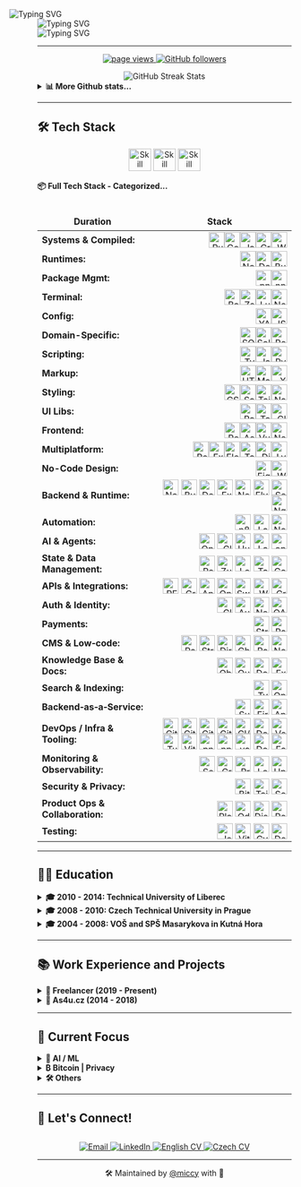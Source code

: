 <div align="left">
  <img src="https://readme-typing-svg.herokuapp.com?font=JetBrains+Mono&weight=800&size=28&duration=1000&repeat=false&color=1d68dc&vCenter=true&width=600&height=28&lines=%3Cmiccy.dev%3E" alt="Typing SVG" />
  <div style="margin-left: 50px;">
    <img src="https://readme-typing-svg.herokuapp.com?font=Fira+Code&weight=200&duration=1500&pause=1000&color=FFB11B&vCenter=true&multiline=true&width=600&height=150&lines=%F0%9F%9A%80+Full+Stack+Developer+%7C+15%2B+years+of+experience;%F0%9F%93%B1+React+Native+%7C+Expo+%7C+30%2B+apps+built;%F0%9F%9B%A1%EF%B8%8F+Local-First+%7C+Self-Hosting+%7C+Privacy;%F0%9F%A7%A0+AI%2FML+%7C+LLMs+%7C+MCP+%7C+RAG;%F0%9F%9F%A0+Bitcoin+Maxi+%7C+Orange+Pilled+%7C+SAT+Stacker" alt="Typing SVG" />
<div>
  <img src="https://readme-typing-svg.herokuapp.com?font=JetBrains+Mono&weight=800&size=28&duration=100&repeat=false&color=1d68dc&vCenter=true&width=600&height=28&lines=%3C%2Fmiccy.dev%3E" alt="Typing SVG" />
</div>

---

<p align="center">
  <a href="https://github.com/miccy">
    <img src="https://komarev.com/ghpvc/?username=miccy" alt="page views">
  </a>
  <a href="https://github.com/miccy?tab=followers">
    <img alt="GitHub followers" src="https://img.shields.io/github/followers/miccy?color=green&logo=github">
  </a>
</p>
<div width="100%" valign="center" halign="center" align="center">
  <img src="https://github-readme-streak-stats.herokuapp.com/?user=miccy&hide_border=true&theme=github-dark-blue" alt="GitHub Streak Stats" />
</div>
<details>
  <summary><b>📊 More Github stats...</b></summary>
  <div width="100%" valign="top" halign="center" align="center">
     <a href="https://github-readme-stats.vercel.app/api?username=miccy&show_icons=true&hide_border=true&theme=github_dark&hide_rank=true"><img alt="Miccy's Github Stats" src="https://github-readme-stats.vercel.app/api?username=miccy&show_icons=true&hide_border=true&theme=github_dark&hide_rank=true" height="200px"/></a>
  <a href="https://github-readme-stats.vercel.app/api/top-langs/?username=miccy&theme=github_dark&hide_border=true&langs_count=3"><img alt="Miccy's Top Languages" src="https://github-readme-stats.vercel.app/api/top-langs/?username=miccy&theme=github_dark&hide_border=true&langs_count=3" height="200px"/></a>
  </div>
  <div width="100%" valign="center" halign="center" align="center">
    <img src="https://github-readme-activity-graph.vercel.app/graph?username=miccy&theme=github-dark&hide_border=true&area=true" alt="Activity Graph" />
  </div>
</details>

---

## 🛠️ Tech Stack

<p align="center">
  <img src="https://skillicons.dev/icons?i=appwrite,astro,bash,bun,crystal,cypress,css,deno,electron,elysia,figma,firebase,git,github,go" height="40" alt="Skill icon" />
  <img src="https://skillicons.dev/icons?i=grafana,graphql,java,js,lua,md,nginx,nodejs,npm,pnpm,react,redux,regex,rust,sass" height="40" alt="Skill icon" />
  <img src="https://skillicons.dev/icons?i=sqlite,solidity,tailwind,tauri,ts,vite,wasm,vercel,webflow,vue,yarn" height="40" alt="Skill icon" />
</p>
<!-- <details> -->
  <summary><b>📦 Full Tech Stack - Categorized...</b></summary>
<br>
<div align="center">
<table width="100%" style="width: 100%; border-collapse: collapse;">
    <colgroup>
      <col width="28%" style="width:28%;" />
      <col style="width:auto;" />
    </colgroup>
    <thead>
      <tr>
        <th align="center" style="border:none; padding:6px 0;">Duration</th>
        <th align="center" style="border:none; padding:6px 0;">Stack</th>
      </tr>
    </thead>
    <tbody>
  <!-- Systems & Compiled -->
  <tr>
    <td width="28%" align="left" valign="middle"><strong>Systems & Compiled:</strong></td>
    <td align="right" valign="middle">
      <a href="https://www.rust-lang.org" target="_blank"><img src="https://img.shields.io/badge/Rust-555?style=for-the-badge&logo=rust&logoColor=white" alt="Rust" height="28" align="absmiddle"></a><a href="https://go.dev" target="_blank"><img src="https://img.shields.io/badge/Go-444?style=for-the-badge&logo=go&logoColor=white" alt="Go" height="28" align="absmiddle"></a><a href="https://www.java.com" target="_blank"><img src="https://img.shields.io/badge/Java-333?style=for-the-badge&logo=openjdk&logoColor=white" alt="Java" height="28" align="absmiddle"></a><a href="https://crystal-lang.org" target="_blank"><img src="https://img.shields.io/badge/Crystal-222?style=for-the-badge&logo=crystal&logoColor=white" alt="Crystal" height="28" align="absmiddle"></a><a href="https://webassembly.org" target="_blank"><img src="https://img.shields.io/badge/WASM-111?style=for-the-badge&logo=webassembly&logoColor=white" alt="WASM" height="28" align="absmiddle"></a>
    </td>
  </tr>
  <!-- Runtimes -->
<tr>
  <td width="28%" align="left" valign="middle"><strong>Runtimes:</strong></td>
  <td align="right" valign="middle">
    <a href="https://nodejs.org" target="_blank"><img src="https://img.shields.io/badge/Node.js-555?style=for-the-badge&logo=node.js&logoColor=white" alt="Node.js" height="28" align="absmiddle"></a><a href="https://deno.com" target="_blank"><img src="https://img.shields.io/badge/Deno-444?style=for-the-badge&logo=deno&logoColor=white" alt="Deno" height="28" align="absmiddle"></a><a href="https://bun.sh" target="_blank"><img src="https://img.shields.io/badge/Bun-333?style=for-the-badge&logo=bun&logoColor=white" alt="Bun" height="28" align="absmiddle"></a>
  </td>
</tr>
<!-- Package Mgmt -->
<tr>
  <td width="28%" align="left" valign="middle"><strong>Package Mgmt:</strong></td>
  <td align="right" valign="middle">
    <a href="https://pnpm.io" target="_blank"><img src="https://img.shields.io/badge/pnpm-555?style=for-the-badge&logo=pnpm&logoColor=white" alt="pnpm" height="28" align="absmiddle"></a><a href="https://www.npmjs.com" target="_blank"><img src="https://img.shields.io/badge/npm-444?style=for-the-badge&logo=npm&logoColor=white" alt="npm" height="28" align="absmiddle"></a>
  </td>
</tr>
<!-- Terminal -->
<tr>
  <td width="28%" align="left" valign="middle"><strong>Terminal:</strong></td>
  <td align="right" valign="middle">
    <a href="https://www.gnu.org/software/bash/" target="_blank"><img src="https://img.shields.io/badge/Bash-555?style=for-the-badge&logo=gnubash&logoColor=white" alt="Bash" height="28" align="absmiddle"></a><a href="https://www.zsh.org" target="_blank"><img src="https://img.shields.io/badge/Zsh-444?style=for-the-badge&logoColor=white" alt="Zsh" height="28" align="absmiddle"></a><a href="https://www.lua.org" target="_blank"><img src="https://img.shields.io/badge/Lua-333?style=for-the-badge&logo=lua&logoColor=white" alt="Lua" height="28" align="absmiddle"></a><a href="https://neovim.io" target="_blank"><img src="https://img.shields.io/badge/Neovim-222?style=for-the-badge&logo=neovim&logoColor=white" alt="Neovim" height="28" align="absmiddle"></a>
  </td>
</tr>
<!-- Config -->
<tr>
  <td width="28%" align="left" valign="middle"><strong>Config:</strong></td>
  <td align="right" valign="middle">
    <a href="https://yaml.org" target="_blank"><img src="https://img.shields.io/badge/YAML-555?style=for-the-badge&logoColor=white" alt="YAML" height="28" align="absmiddle"></a><a href="https://www.json.org" target="_blank"><img src="https://img.shields.io/badge/JSON-444?style=for-the-badge&logoColor=white" alt="JSON" height="28" align="absmiddle"></a>
  </td>
</tr>
  <!-- Domain-Specific -->
  <tr>
    <td width="28%" align="left" valign="middle"><strong>Domain-Specific:</strong></td>
    <td align="right" valign="middle">
      <a href="https://www.postgresql.org/docs/sql.html" target="_blank"><img src="https://img.shields.io/badge/SQL-555?style=for-the-badge&logo=postgresql&logoColor=white" alt="SQL" height="28" align="absmiddle"></a><a href="https://soliditylang.org" target="_blank"><img src="https://img.shields.io/badge/Solidity-444?style=for-the-badge&logo=solidity&logoColor=white" alt="Solidity" height="28" align="absmiddle"></a><a href="https://regex101.com" target="_blank"><img src="https://img.shields.io/badge/Regex-333?style=for-the-badge&logoColor=white" alt="Regex" height="28" align="absmiddle"></a>
    </td>
  </tr>
  <!-- Scripting -->
  <tr>
    <td width="28%" align="left" valign="middle"><strong>Scripting:</strong></td>
    <td align="right" valign="middle">
      <a href="https://www.typescriptlang.org" target="_blank"><img src="https://img.shields.io/badge/TypeScript-555?style=for-the-badge&logo=typescript&logoColor=white" alt="TypeScript" height="28" align="absmiddle"></a><a href="https://developer.mozilla.org/docs/Web/JavaScript" target="_blank"><img src="https://img.shields.io/badge/JavaScript-444?style=for-the-badge&logo=javascript&logoColor=white" alt="JavaScript" height="28" align="absmiddle"></a><a href="https://www.python.org" target="_blank"><img src="https://img.shields.io/badge/Python-333?style=for-the-badge&logo=python&logoColor=white" alt="Python" height="28" align="absmiddle"></a>
    </td>
  </tr>
  <!-- Markup -->
  <tr>
    <td width="28%" align="left" valign="middle"><strong>Markup:</strong></td>
    <td align="right" valign="middle">
      <a href="https://developer.mozilla.org/docs/Web/HTML" target="_blank"><img src="https://img.shields.io/badge/HTML-555?style=for-the-badge&logo=html5&logoColor=white" alt="HTML" height="28" align="absmiddle"></a><a href="https://daringfireball.net/projects/markdown/" target="_blank"><img src="https://img.shields.io/badge/Markdown-222?style=for-the-badge&logo=markdown&logoColor=white" alt="Markdown" height="28" align="absmiddle"></a><a href="https://www.w3.org/XML" target="_blank"><img src="https://img.shields.io/badge/XML-111?style=for-the-badge&logo=xml&logoColor=white" alt="XML" height="28" align="absmiddle"></a>
    </td>
  </tr>
  <!-- Styling -->
  <tr>
    <td width="28%" align="left" valign="middle"><strong>Styling:</strong></td>
    <td align="right" valign="middle">
      <a href="https://developer.mozilla.org/docs/Web/CSS" target="_blank"><img src="https://img.shields.io/badge/CSS-444?style=for-the-badge&logo=css3&logoColor=white" alt="CSS" height="28" align="absmiddle"></a><a href="https://sass-lang.com" target="_blank"><img src="https://img.shields.io/badge/Sass-333?style=for-the-badge&logo=sass&logoColor=white" alt="Sass" height="28" align="absmiddle"></a><a href="https://tailwindcss.com" target="_blank"><img src="https://img.shields.io/badge/TailwindCSS-555?style=for-the-badge&logo=tailwind-css&logoColor=white" alt="TailwindCSS" height="28" align="absmiddle"></a><a href="https://www.nativewind.dev" target="_blank"><img src="https://img.shields.io/badge/NativeWind-444?style=for-the-badge&logo=tailwindcss&logoColor=white" alt="NativeWind" height="28" align="absmiddle"></a>
    </td>
  </tr>
  <!-- UI Libs -->
  <tr>
    <td width="28%" align="left" valign="middle"><strong>UI Libs:</strong></td>
    <td align="right" valign="middle">
      <a href="https://www.radix-ui.com" target="_blank"><img src="https://img.shields.io/badge/Radix_UI-555?style=for-the-badge&logo=radixui&logoColor=white" alt="Radix UI" height="28" align="absmiddle"></a><a href="https://tamagui.dev" target="_blank"><img src="https://img.shields.io/badge/Tamagui-444?style=for-the-badge&logo=react&logoColor=white" alt="Tamagui" height="28" align="absmiddle"></a><a href="https://gluestack.io" target="_blank"><img src="https://img.shields.io/badge/Gluestack-333?style=for-the-badge&logoColor=white" alt="Gluestack" height="28" align="absmiddle"></a>
    </td>
  </tr>
  <!-- Frontend -->
  <tr>
    <td width="28%" align="left" valign="middle"><strong>Frontend:</strong></td>
    <td align="right" valign="middle">
      <a href="https://react.dev" target="_blank"><img src="https://img.shields.io/badge/React-555?style=for-the-badge&logo=react&logoColor=white" alt="React" height="28" align="absmiddle"></a><a href="https://astro.build" target="_blank"><img src="https://img.shields.io/badge/Astro-444?style=for-the-badge&logo=astro&logoColor=white" alt="Astro" height="28" align="absmiddle"></a><a href="https://vuejs.org" target="_blank"><img src="https://img.shields.io/badge/Vue-333?style=for-the-badge&logo=vue.js&logoColor=white" alt="Vue" height="28" align="absmiddle"></a><a href="https://nextjs.org" target="_blank"><img src="https://img.shields.io/badge/Next.js-222?style=for-the-badge&logo=next.js&logoColor=white" alt="Next.js" height="28" align="absmiddle"></a>
    </td>
  </tr>
  <!-- Multiplatform -->
  <tr>
    <td width="28%" align="left" valign="middle"><strong>Multiplatform:</strong></td>
    <td align="right" valign="middle">
      <a href="https://reactnative.dev" target="_blank"><img src="https://img.shields.io/badge/React_Native-555?style=for-the-badge&logo=react&logoColor=white" alt="React Native" height="28" align="absmiddle"></a><a href="https://expo.dev" target="_blank"><img src="https://img.shields.io/badge/Expo-444?style=for-the-badge&logo=expo&logoColor=white" alt="Expo" height="28" align="absmiddle"></a><a href="https://www.electronjs.org" target="_blank"><img src="https://img.shields.io/badge/Electron-333?style=for-the-badge&logo=electron&logoColor=white" alt="Electron" height="28" align="absmiddle"></a><a href="https://tauri.app" target="_blank"><img src="https://img.shields.io/badge/Tauri-222?style=for-the-badge&logo=tauri&logoColor=white" alt="Tauri" height="28" align="absmiddle"></a><a href="https://dioxuslabs.com" target="_blank"><img src="https://img.shields.io/badge/Dioxus-111?style=for-the-badge&logo=rust&logoColor=white" alt="Dioxus" height="28" align="absmiddle"></a><a href="#" target="_blank"><img src="https://img.shields.io/badge/LynxJS-000?style=for-the-badge&logoColor=white" alt="LynxJS" height="28" align="absmiddle"></a>
    </td>
  </tr>
  <!-- DESIGN & NO-CODE -->
    <tr>
      <td width="28%" align="left" valign="middle"><strong>No-Code Design:</strong></td>
    <td align="right" valign="middle">
        <a href="https://www.figma.com" target="_blank"><img src="https://img.shields.io/badge/Figma-777777?style=for-the-badge&logo=figma&logoColor=white" alt="Figma" height="28" align="absmiddle"></a><a href="https://webflow.com" target="_blank"><img src="https://img.shields.io/badge/Webflow-666666?style=for-the-badge&logo=webflow&logoColor=white" alt="Webflow" height="28" align="absmiddle"></a>
      </td>
    </tr>
    <!-- BACKEND & RUNTIME -->
    <tr>
      <td width="28%" align="left" valign="middle"><strong>Backend & Runtime:</strong></td>
      <td align="right" valign="middle">
        <a href="https://nodejs.org" target="_blank"><img src="https://img.shields.io/badge/Node.js-777777?style=for-the-badge&logo=node.js&logoColor=white" alt="Node.js" height="28" align="absmiddle"></a>
        <a href="https://bun.sh" target="_blank"><img src="https://img.shields.io/badge/Bun-666666?style=for-the-badge&logo=bun&logoColor=white" alt="Bun" height="28" align="absmiddle"></a>
        <a href="https://deno.com" target="_blank"><img src="https://img.shields.io/badge/Deno-555555?style=for-the-badge&logo=deno&logoColor=white" alt="Deno" height="28" align="absmiddle"></a>
        <a href="https://expressjs.com" target="_blank"><img src="https://img.shields.io/badge/Express.js-444444?style=for-the-badge&logo=express&logoColor=white" alt="Express.js" height="28" align="absmiddle"></a>
        <a href="https://nestjs.com" target="_blank"><img src="https://img.shields.io/badge/NestJS-333333?style=for-the-badge&logo=nestjs&logoColor=white" alt="NestJS" height="28" align="absmiddle"></a>
        <a href="https://elysiajs.com" target="_blank"><img src="https://img.shields.io/badge/Elysia-222222?style=for-the-badge&logoColor=white" alt="Elysia" height="28" align="absmiddle"></a>
        <a href="https://www.serverless.com" target="_blank"><img src="https://img.shields.io/badge/Serverless-111111?style=for-the-badge&logo=serverless&logoColor=white" alt="Serverless" height="28" align="absmiddle"></a>
        <a href="https://nginx.org" target="_blank"><img src="https://img.shields.io/badge/Nginx-222222?style=for-the-badge&logo=nginx&logoColor=white" alt="Nginx" height="28" align="absmiddle"></a>
      </td>
    </tr>
    <!-- AUTOMATION & ORCHESTRATION -->
    <tr>
      <td width="28%" align="left" valign="middle"><strong>Automation:</strong></td>
      <td align="right" valign="middle">
        <a href="https://n8n.io" target="_blank"><img src="https://img.shields.io/badge/n8n-777777?style=for-the-badge&logo=n8n&logoColor=white" alt="n8n" height="28" align="absmiddle"></a>
        <a href="https://www.langflow.org" target="_blank"><img src="https://img.shields.io/badge/Langflow-666666?style=for-the-badge&logoColor=white" alt="Langflow" height="28" align="absmiddle"></a>
        <a href="https://novu.co" target="_blank"><img src="https://img.shields.io/badge/Novu-555555?style=for-the-badge&logo=novu&logoColor=white" alt="Novu" height="28" align="absmiddle"></a>
      </td>
    </tr>
    <!-- AI & AGENTS -->
    <tr>
      <td width="28%" align="left" valign="middle"><strong>AI & Agents:</strong></td>
      <td align="right" valign="middle">
        <a href="https://platform.openai.com" target="_blank"><img src="https://img.shields.io/badge/OpenAI_API-777777?style=for-the-badge&logo=openai&logoColor=white" alt="OpenAI API" height="28" align="absmiddle"></a>
        <a href="https://claude.ai" target="_blank"><img src="https://img.shields.io/badge/Claude_API-666666?style=for-the-badge&logo=anthropic&logoColor=white" alt="Claude API" height="28" align="absmiddle"></a>
        <a href="https://huggingface.co" target="_blank"><img src="https://img.shields.io/badge/Hugging_Face-555555?style=for-the-badge&logo=huggingface&logoColor=white" alt="Hugging Face" height="28" align="absmiddle"></a>
        <a href="https://www.langchain.com" target="_blank"><img src="https://img.shields.io/badge/LangChain-444444?style=for-the-badge&logoColor=white" alt="LangChain" height="28" align="absmiddle"></a>
        <a href="https://openhands.ai" target="_blank"><img src="https://img.shields.io/badge/openHands-333333?style=for-the-badge&logoColor=white" alt="openHands" height="28" align="absmiddle"></a>
      </td>
    </tr>
    <!-- STATE & DATA MGMT -->
    <tr>
      <td width="28%" align="left" valign="middle"><strong>State & Data Management:</strong></td>
      <td align="right" valign="middle">
        <a href="https://redux.js.org" target="_blank"><img src="https://img.shields.io/badge/Redux-777777?style=for-the-badge&logo=redux&logoColor=white" alt="Redux" height="28" align="absmiddle"></a>
        <a href="https://github.com/pmndrs/zustand" target="_blank"><img src="https://img.shields.io/badge/Zustand-666666?style=for-the-badge&logo=react&logoColor=white" alt="Zustand" height="28" align="absmiddle"></a>
        <a href="https://legendapp.com/open-source/state/" target="_blank"><img src="https://img.shields.io/badge/LegendState-555555?style=for-the-badge&logo=react&logoColor=white" alt="LegendState" height="28" align="absmiddle"></a>
        <a href="https://tanstack.com/query" target="_blank"><img src="https://img.shields.io/badge/TanStack_Query-444444?style=for-the-badge&logo=react-query&logoColor=white" alt="TanStack Query" height="28" align="absmiddle"></a>
        <a href="https://react.dev/learn/passing-data-deeply-with-context" target="_blank"><img src="https://img.shields.io/badge/Context_API-333333?style=for-the-badge&logo=react&logoColor=white" alt="Context API" height="28" align="absmiddle"></a>
      </td>
    </tr>
    <!-- APIs & INTEGRATIONS -->
    <tr>
      <td width="28%" align="left" valign="middle"><strong>APIs & Integrations:</strong></td>
      <td align="right" valign="middle">
        <a href="https://developer.mozilla.org/docs/Glossary/REST" target="_blank"><img src="https://img.shields.io/badge/REST_API-777777?style=for-the-badge&logo=api&logoColor=white" alt="REST API" height="28" align="absmiddle"></a>
        <a href="https://graphql.org" target="_blank"><img src="https://img.shields.io/badge/GraphQL-666666?style=for-the-badge&logo=graphql&logoColor=white" alt="GraphQL" height="28" align="absmiddle"></a>
        <a href="https://www.apollographql.com" target="_blank"><img src="https://img.shields.io/badge/Apollo-555555?style=for-the-badge&logo=apollographql&logoColor=white" alt="Apollo" height="28" align="absmiddle"></a>
        <a href="https://www.openapis.org" target="_blank"><img src="https://img.shields.io/badge/OpenAPI-444444?style=for-the-badge&logo=openapiinitiative&logoColor=white" alt="OpenAPI" height="28" align="absmiddle"></a>
        <a href="https://swagger.io" target="_blank"><img src="https://img.shields.io/badge/Swagger-333333?style=for-the-badge&logo=swagger&logoColor=white" alt="Swagger" height="28" align="absmiddle"></a>
        <a href="https://en.wikipedia.org/wiki/Webhook" target="_blank"><img src="https://img.shields.io/badge/Webhooks-222222?style=for-the-badge&logoColor=white" alt="Webhooks" height="28" align="absmiddle"></a>
        <a href="https://crontab.guru" target="_blank"><img src="https://img.shields.io/badge/Cron-111111?style=for-the-badge&logo=clockify&logoColor=white" alt="Cron" height="28" align="absmiddle"></a>
      </td>
    </tr>
    <!-- AUTH -->
    <tr>
      <td width="28%" align="left" valign="middle"><strong>Auth & Identity:</strong></td>
      <td align="right" valign="middle">
        <a href="https://clerk.com" target="_blank"><img src="https://img.shields.io/badge/Clerk-777777?style=for-the-badge&logo=clerk&logoColor=white" alt="Clerk" height="28" align="absmiddle"></a>
        <a href="https://auth0.com" target="_blank"><img src="https://img.shields.io/badge/Auth0-666666?style=for-the-badge&logo=auth0&logoColor=white" alt="Auth0" height="28" align="absmiddle"></a>
        <a href="https://next-auth.js.org" target="_blank"><img src="https://img.shields.io/badge/NextAuth.js-555555?style=for-the-badge&logo=next.js&logoColor=white" alt="NextAuth.js" height="28" align="absmiddle"></a>
        <a href="https://oauth.net" target="_blank"><img src="https://img.shields.io/badge/OAuth-444444?style=for-the-badge&logo=oauth&logoColor=white" alt="OAuth" height="28" align="absmiddle"></a>
      </td>
    </tr>
    <!-- PAYMENTS -->
    <tr>
      <td width="28%" align="left" valign="middle"><strong>Payments:</strong></td>
      <td align="right" valign="middle">
        <a href="https://stripe.com" target="_blank"><img src="https://img.shields.io/badge/Stripe-777777?style=for-the-badge&logo=stripe&logoColor=white" alt="Stripe" height="28" align="absmiddle"></a>
        <a href="https://www.paypal.com" target="_blank"><img src="https://img.shields.io/badge/PayPal-666666?style=for-the-badge&logo=paypal&logoColor=white" alt="PayPal" height="28" align="absmiddle"></a>
      </td>
    </tr>
    <!-- CMS & LOW-CODE -->
    <tr>
      <td width="28%" align="left" valign="middle"><strong>CMS & Low‑code:</strong></td>
      <td align="right" valign="middle">
        <a href="https://payloadcms.com" target="_blank"><img src="https://img.shields.io/badge/Payload_CMS-777777?style=for-the-badge&logo=ghost&logoColor=white" alt="Payload CMS" height="28" align="absmiddle"></a>
        <a href="https://strapi.io" target="_blank"><img src="https://img.shields.io/badge/Strapi-666666?style=for-the-badge&logo=strapi&logoColor=white" alt="Strapi" height="28" align="absmiddle"></a>
        <a href="https://directus.io" target="_blank"><img src="https://img.shields.io/badge/Directus-555555?style=for-the-badge&logo=directus&logoColor=white" alt="Directus" height="28" align="absmiddle"></a>
        <a href="https://ghost.org" target="_blank"><img src="https://img.shields.io/badge/Ghost-444444?style=for-the-badge&logo=ghost&logoColor=white" alt="Ghost" height="28" align="absmiddle"></a>
        <a href="https://pagescms.org" target="_blank"><img src="https://img.shields.io/badge/PagesCMS-333333?style=for-the-badge&logoColor=white" alt="PagesCMS" height="28" align="absmiddle"></a>
        <a href="https://www.nocobase.com" target="_blank"><img src="https://img.shields.io/badge/NocoBase-222222?style=for-the-badge&logoColor=white" alt="NocoBase" height="28" align="absmiddle"></a>
      </td>
    </tr>
    <!-- KNOWLEDGE BASE & DOCS -->
    <tr>
      <td width="28%" align="left" valign="middle"><strong>Knowledge Base & Docs:</strong></td>
      <td align="right" valign="middle">
        <a href="https://obsidian.md" target="_blank"><img src="https://img.shields.io/badge/Obsidian-777777?style=for-the-badge&logo=obsidian&logoColor=white" alt="Obsidian" height="28" align="absmiddle"></a>
        <a href="https://www.getoutline.com" target="_blank"><img src="https://img.shields.io/badge/Outline-666666?style=for-the-badge&logoColor=white" alt="Outline" height="28" align="absmiddle"></a>
        <a href="https://docusaurus.io" target="_blank"><img src="https://img.shields.io/badge/Docusaurus-555555?style=for-the-badge&logo=docusaurus&logoColor=white" alt="Docusaurus" height="28" align="absmiddle"></a>
        <a href="https://excalidraw.com" target="_blank"><img src="https://img.shields.io/badge/Excalidraw-444444?style=for-the-badge&logoColor=white" alt="Excalidraw" height="28" align="absmiddle"></a>
      </td>
    </tr>
    <!-- SEARCH & INDEXING -->
    <tr>
      <td width="28%" align="left" valign="middle"><strong>Search & Indexing:</strong></td>
      <td align="right" valign="middle">
        <a href="https://typesense.org" target="_blank"><img src="https://img.shields.io/badge/Typesense-777777?style=for-the-badge&logoColor=white" alt="Typesense" height="28" align="absmiddle"></a>
        <a href="https://opensearch.org" target="_blank"><img src="https://img.shields.io/badge/OpenSearch-666666?style=for-the-badge&logo=opensearch&logoColor=white" alt="OpenSearch" height="28" align="absmiddle"></a>
      </td>
    </tr>
    <!-- BAAS -->
    <tr>
      <td width="28%" align="left" valign="middle"><strong>Backend‑as‑a‑Service:</strong></td>
      <td align="right" valign="middle">
        <a href="https://supabase.com" target="_blank"><img src="https://img.shields.io/badge/Supabase-777777?style=for-the-badge&logo=supabase&logoColor=white" alt="Supabase" height="28" align="absmiddle"></a>
        <a href="https://firebase.google.com" target="_blank"><img src="https://img.shields.io/badge/Firebase-666666?style=for-the-badge&logo=firebase&logoColor=white" alt="Firebase" height="28" align="absmiddle"></a>
        <a href="https://appwrite.io" target="_blank"><img src="https://img.shields.io/badge/Appwrite-555555?style=for-the-badge&logo=appwrite&logoColor=white" alt="Appwrite" height="28" align="absmiddle"></a>
      </td>
    </tr>
    <!-- DEVOPS / INFRA & TOOLING -->
    <tr>
      <td width="28%" align="left" valign="middle"><strong>DevOps / Infra & Tooling:</strong></td>
      <td align="right" valign="middle">
        <a href="https://git-scm.com" target="_blank"><img src="https://img.shields.io/badge/Git-777777?style=for-the-badge&logo=git&logoColor=white" alt="Git" height="28" align="absmiddle"></a>
        <a href="https://github.com" target="_blank"><img src="https://img.shields.io/badge/GitHub-666666?style=for-the-badge&logo=github&logoColor=white" alt="GitHub" height="28" align="absmiddle"></a>
        <a href="https://gitea.io" target="_blank"><img src="https://img.shields.io/badge/Gitea-555555?style=for-the-badge&logo=gitea&logoColor=white" alt="Gitea" height="28" align="absmiddle"></a>
        <a href="https://github.com/features/actions" target="_blank"><img src="https://img.shields.io/badge/GitHub_Actions-444444?style=for-the-badge&logo=githubactions&logoColor=white" alt="GitHub Actions" height="28" align="absmiddle"></a>
        <a href="https://www.jenkins.io" target="_blank"><img src="https://img.shields.io/badge/CI%2FCD-333333?style=for-the-badge&logo=jenkins&logoColor=white" alt="CI/CD" height="28" align="absmiddle"></a>
        <a href="https://www.docker.com" target="_blank"><img src="https://img.shields.io/badge/Docker-222222?style=for-the-badge&logo=docker&logoColor=white" alt="Docker" height="28" align="absmiddle"></a>
        <a href="https://vercel.com" target="_blank"><img src="https://img.shields.io/badge/Vercel-111111?style=for-the-badge&logo=vercel&logoColor=white" alt="Vercel" height="28" align="absmiddle"></a>
        <a href="https://turbo.build/repo" target="_blank"><img src="https://img.shields.io/badge/Turborepo-222222?style=for-the-badge&logo=turborepo&logoColor=white" alt="Turborepo" height="28" align="absmiddle"></a>
        <a href="https://vitejs.dev" target="_blank"><img src="https://img.shields.io/badge/Vite-111111?style=for-the-badge&logo=vite&logoColor=white" alt="Vite" height="28" align="absmiddle"></a>
        <a href="https://pnpm.io" target="_blank"><img src="https://img.shields.io/badge/pnpm-222222?style=for-the-badge&logo=pnpm&logoColor=white" alt="pnpm" height="28" align="absmiddle"></a>
        <a href="https://www.npmjs.com" target="_blank"><img src="https://img.shields.io/badge/npm-111111?style=for-the-badge&logo=npm&logoColor=white" alt="npm" height="28" align="absmiddle"></a>
        <a href="https://yarnpkg.com" target="_blank"><img src="https://img.shields.io/badge/yarn-222222?style=for-the-badge&logo=yarn&logoColor=white" alt="yarn" height="28" align="absmiddle"></a>
        <a href="https://dokku.com" target="_blank"><img src="https://img.shields.io/badge/Dokku-111111?style=for-the-badge&logo=dokku&logoColor=white" alt="Dokku" height="28" align="absmiddle"></a>
        <a href="https://easypanel.io" target="_blank"><img src="https://img.shields.io/badge/EasyPanel-222222?style=for-the-badge&logoColor=white" alt="EasyPanel" height="28" align="absmiddle"></a>
      </td>
    </tr>
    <!-- MONITORING & OBSERVABILITY -->
    <tr>
      <td width="28%" align="left" valign="middle"><strong>Monitoring & Observability:</strong></td>
      <td align="right" valign="middle">
        <a href="https://sentry.io" target="_blank"><img src="https://img.shields.io/badge/Sentry-777777?style=for-the-badge&logo=sentry&logoColor=white" alt="Sentry" height="28" align="absmiddle"></a>
        <a href="https://grafana.com" target="_blank"><img src="https://img.shields.io/badge/Grafana-666666?style=for-the-badge&logo=grafana&logoColor=white" alt="Grafana" height="28" align="absmiddle"></a>
        <a href="https://prometheus.io" target="_blank"><img src="https://img.shields.io/badge/Prometheus-555555?style=for-the-badge&logo=prometheus&logoColor=white" alt="Prometheus" height="28" align="absmiddle"></a>
        <a href="https://grafana.com/oss/loki/" target="_blank"><img src="https://img.shields.io/badge/Loki-444444?style=for-the-badge&logo=grafana&logoColor=white" alt="Loki" height="28" align="absmiddle"></a>
        <a href="https://uptime.kuma.pet" target="_blank"><img src="https://img.shields.io/badge/Uptime_Kuma-333333?style=for-the-badge&logoColor=white" alt="Uptime Kuma" height="28" align="absmiddle"></a>
      </td>
    </tr>
    <!-- SECURITY & PRIVACY -->
    <tr>
      <td width="28%" align="left" valign="middle"><strong>Security & Privacy:</strong></td>
      <td align="right" valign="middle">
        <a href="https://bitwarden.com" target="_blank"><img src="https://img.shields.io/badge/Bitwarden-777777?style=for-the-badge&logo=bitwarden&logoColor=white" alt="Bitwarden" height="28" align="absmiddle"></a>
        <a href="https://tailscale.com" target="_blank"><img src="https://img.shields.io/badge/Tailscale-666666?style=for-the-badge&logo=tailscale&logoColor=white" alt="Tailscale" height="28" align="absmiddle"></a>
        <img src="https://img.shields.io/badge/Sop-555555?style=for-the-badge&logoColor=white" alt="Sop" height="28" align="absmiddle">
      </td>
    </tr>
    <!-- PRODUCT OPS & COLLABORATION -->
    <tr>
      <td width="28%" align="left" valign="middle"><strong>Product Ops & Collaboration:</strong></td>
      <td align="right" valign="middle">
        <a href="https://plane.so" target="_blank"><img src="https://img.shields.io/badge/Plane-777777?style=for-the-badge&logoColor=white" alt="Plane" height="28" align="absmiddle"></a>
        <a href="https://www.odoo.com" target="_blank"><img src="https://img.shields.io/badge/Odoo-666666?style=for-the-badge&logo=odoo&logoColor=white" alt="Odoo" height="28" align="absmiddle"></a>
        <a href="https://www.discourse.org" target="_blank"><img src="https://img.shields.io/badge/Discourse-555555?style=for-the-badge&logo=discourse&logoColor=white" alt="Discourse" height="28" align="absmiddle"></a>
        <a href="https://www.rocket.chat" target="_blank"><img src="https://img.shields.io/badge/RocketChat-444444?style=for-the-badge&logo=rocketchat&logoColor=white" alt="RocketChat" height="28" align="absmiddle"></a>
      </td>
    </tr>
    <!-- TESTING -->
    <tr>
      <td width="28%" align="left" valign="middle"><strong>Testing:</strong></td>
      <td align="right" valign="middle">
        <a href="https://jestjs.io" target="_blank"><img src="https://img.shields.io/badge/Jest-777777?style=for-the-badge&logo=jest&logoColor=white" alt="Jest" height="28" align="absmiddle"></a>
        <a href="https://vitest.dev" target="_blank"><img src="https://img.shields.io/badge/Vitest-666666?style=for-the-badge&logo=vitest&logoColor=white" alt="Vitest" height="28" align="absmiddle"></a>
        <a href="https://www.cypress.io" target="_blank"><img src="https://img.shields.io/badge/Cypress-555555?style=for-the-badge&logo=cypress&logoColor=white" alt="Cypress" height="28" align="absmiddle"></a>
        <a href="https://wix.github.io/Detox/" target="_blank"><img src="https://img.shields.io/badge/Detox-444444?style=for-the-badge&logoColor=white" alt="Detox" height="28" align="absmiddle"></a>
      </td>
    </tr>
    </tbody>
</table>
</div>
<!-- </details> -->

---

## 👨‍🎓 Education

<details>
  <summary>
    <b>🎓 2010 - 2014: Technical University of Liberec</b>
  </summary>

- Faculty of Electrical Engineering and Computer Science
- Field of Information Technology
- Incomplete
</details>

<details>
  <summary>
    <b>🎓 2008 - 2010: Czech Technical University in Prague</b>
  </summary>

- Faculty of Electrical Engineering
- Transferred to TUL
</details>

<details>
  <summary>
    <b>🎓 2004 - 2008: VOŠ and SPŠ Masarykova in Kutná Hora</b>
  </summary>

- Field of Electrical Engineering
- Communication Technology
</details>

---

## 📚 Work Experience and Projects

<details>
  <summary><b>💼 Freelancer (2019 - Present)</b></summary>
  <br />
<div align="center">
  <table width="100%" style="width:100%; border-collapse:collapse;">
    <colgroup>
      <col style="width:260px;" />
      <col style="width:220px;" />
      <col style="width:140px;" />
      <col style="width:auto;" />
    </colgroup>
    <thead>
      <tr>
        <th align="center" style="border:none; padding:6px 0;">Project</th>
        <th align="center" style="border:none; padding:6px 0;">Client</th>
        <th align="center" style="border:none; padding:6px 0;">Duration</th>
        <th align="center" style="border:none; padding:6px 0;">Stack</th>
      </tr>
    </thead>
    <tbody>
      <tr>
        <td valign="middle" style="border:none; padding:6px 0;">
          <a href="https://spudnow.co.uk/">SPUD Now</a>
        </td>
        <td valign="middle" style="border:none; padding:6px 0;">
          DownloDev
        </td>
        <td valign="middle" style="border:none; padding:6px 0;">
          03/2023 – 08/2024
        </td>
        <td valign="middle" style="border:none; padding:6px 0;">
          <span style="display:flex; flex-wrap:wrap; gap:4px;">
            <img alt="Expo" height="24" src="https://img.shields.io/badge/Expo-555?style=flat-square&logo=expo&logoColor=white" />
            <img alt="React Native" height="24" src="https://img.shields.io/badge/React_Native-444?style=flat-square&logo=react&logoColor=white" />
            <img alt="REST API" height="24" src="https://img.shields.io/badge/REST_API-333?style=flat-square" />
          </span>
        </td>
      </tr>
      <tr>
        <td style="border:none; padding:6px 0;">
          <a href="https://www.tlappka.cz/">Tlappka</a>
        </td>
        <td style="border:none; padding:6px 0;">
          <a href="https://veevoy.com">Veevoy</a>
        </td>
        <td style="border:none; padding:6px 0;">2023</td>
        <td style="border:none; padding:6px 0;">
          <span style="display:flex; flex-wrap:wrap; gap:4px;">
            <img alt="React Native" height="24" src="https://img.shields.io/badge/React_Native-444?style=flat-square&logo=react&logoColor=white" />
            <img alt="Expo" height="24" src="https://img.shields.io/badge/Expo-555?style=flat-square&logo=expo&logoColor=white" />
            <img alt="Tamagui" height="24" src="https://img.shields.io/badge/Tamagui-333?style=flat-square" />
            <img alt="Storybook" height="24" src="https://img.shields.io/badge/Storybook-555?style=flat-square&logo=storybook&logoColor=white" />
          </span>
        </td>
      </tr>
      <tr>
        <td style="border:none; padding:6px 0;">
          <a href="https://www.union.sk/union-zp-aplikacia-na-mobile">Union</a>
        </td>
        <td style="border:none; padding:6px 0;">
          <a href="https://www.bootiq.io">BOOTIQ</a>
        </td>
        <td style="border:none; padding:6px 0;">03/2022 – 10/2022</td>
        <td style="border:none; padding:6px 0;">
          <span style="display:flex; flex-wrap:wrap; gap:4px;">
            <img alt="React Native" height="24" src="https://img.shields.io/badge/React_Native-444?style=flat-square&logo=react&logoColor=white" />
            <img alt="Expo" height="24" src="https://img.shields.io/badge/Expo-555?style=flat-square&logo=expo&logoColor=white" />
            <img alt="GraphQL" height="24" src="https://img.shields.io/badge/GraphQL-333?style=flat-square&logo=graphql&logoColor=white" />
            <img alt="Apollo" height="24" src="https://img.shields.io/badge/Apollo-555?style=flat-square&logo=apollographql&logoColor=white" />
            <img alt="MobX" height="24" src="https://img.shields.io/badge/MobX-444?style=flat-square&logo=mobx&logoColor=white" />
          </span>
        </td>
      </tr>
      <tr>
        <td style="border:none; padding:6px 0;">
          <a href="https://www.sabservis.cz/myplann">myPlann</a>
        </td>
        <td style="border:none; padding:6px 0;">
          <a href="https://www.sabservis.cz">SABService</a>
        </td>
        <td style="border:none; padding:6px 0;">2022</td>
        <td style="border:none; padding:6px 0;">
          <span style="display:flex; flex-wrap:wrap; gap:4px;">
            <img alt="React" height="24" src="https://img.shields.io/badge/React-444?style=flat-square&logo=react&logoColor=white" />
            <img alt="Strapi" height="24" src="https://img.shields.io/badge/Strapi-555?style=flat-square&logo=strapi&logoColor=white" />
            <img alt="Tailwind" height="24" src="https://img.shields.io/badge/Tailwind-333?style=flat-square&logo=tailwindcss&logoColor=white" />
            <img alt="Redux" height="24" src="https://img.shields.io/badge/Redux-444?style=flat-square&logo=redux&logoColor=white" />
          </span>
        </td>
      </tr>
      <tr>
        <td style="border:none; padding:6px 0;">
          <a href="https://www.mamio-app.com">Mamio</a>
        </td>
        <td style="border:none; padding:6px 0;">
          <a href="https://elias-itsolutions.sk">Eliaš IT Solutions</a>
        </td>
        <td style="border:none; padding:6px 0;">05/2021 – 12/2022</td>
        <td style="border:none; padding:6px 0;">
          <span style="display:flex; flex-wrap:wrap; gap:4px;">
            <img alt="React Native" height="24" src="https://img.shields.io/badge/React_Native-444?style=flat-square&logo=react&logoColor=white" />
            <img alt="Expo" height="24" src="https://img.shields.io/badge/Expo-555?style=flat-square&logo=expo&logoColor=white" />
            <img alt="Zustand" height="24" src="https://img.shields.io/badge/Zustand-333?style=flat-square" />
          </span>
        </td>
      </tr>
      <tr>
        <td style="border:none; padding:6px 0;">
          <a href="https://www.ocearch.org/tracker/?">SharkTracker</a>
        </td>
        <td style="border:none; padding:6px 0;">
          <a href="https://www.mapotic.cz">Mapotic</a>
        </td>
        <td style="border:none; padding:6px 0;">2021</td>
        <td style="border:none; padding:6px 0;">
          <span style="display:flex; flex-wrap:wrap; gap:4px;">
            <img alt="React Native" height="24" src="https://img.shields.io/badge/React_Native-444?style=flat-square&logo=react&logoColor=white" />
            <img alt="Maps" height="24" src="https://img.shields.io/badge/Maps-555?style=flat-square" />
            <img alt="REST API" height="24" src="https://img.shields.io/badge/REST_API-333?style=flat-square" />
          </span>
        </td>
      </tr>
      <tr>
        <td style="border:none; padding:6px 0;">
          Keys of the Treasure
        </td>
        <td style="border:none; padding:6px 0;">
          <a href="https://www.sundisk.cz/cs/">Sundisk</a>
        </td>
        <td style="border:none; padding:6px 0;">2019 – 2021</td>
        <td style="border:none; padding:6px 0;">
          <span style="display:flex; flex-wrap:wrap; gap:4px;">
            <img alt="React" height="24" src="https://img.shields.io/badge/React-444?style=flat-square&logo=react&logoColor=white" />
            <img alt="React Native" height="24" src="https://img.shields.io/badge/React_Native-444?style=flat-square&logo=react&logoColor=white" />
            <img alt="Expo" height="24" src="https://img.shields.io/badge/Expo-555?style=flat-square&logo=expo&logoColor=white" />
            <img alt="Firebase" height="24" src="https://img.shields.io/badge/Firebase-333?style=flat-square&logo=firebase&logoColor=white" />
          </span>
        </td>
      </tr>
    </tbody>
  </table>
  </div>
</details>

<details>
  <summary><b>💼 As4u.cz (2014 - 2018)</b></summary>
  <br />
  <div align="center">
  <table style="width:100%; border-collapse:collapse;">
    <colgroup>
      <col style="width:280px;" />
      <col style="width:140px;" />
      <col style="width:auto;" />
    </colgroup>
    <thead>
      <tr>
        <th align="center" style="border:none; padding:6px 0;">Project</th>
        <th align="center" style="border:none; padding:6px 0;">Year</th>
        <th align="center" style="border:none; padding:6px 0;">Stack</th>
      </tr>
    </thead>
    <tbody>
      <tr>
        <td style="border:none; padding:6px 0;">Turnov v mobilu</td>
        <td style="border:none; padding:6px 0;">2015–2024</td>
        <td style="border:none; padding:6px 0;">
          <span style="display:flex; justify-content:flex-end; flex-wrap:wrap; gap:4px;">
            <img alt="Expo" height="24" src="https://img.shields.io/badge/Expo-555?style=flat-square&logo=expo&logoColor=white" />
            <img alt="React Native" height="24" src="https://img.shields.io/badge/React_Native-444?style=flat-square&logo=react&logoColor=white" />
            <img alt="Supabase" height="24" src="https://img.shields.io/badge/Supabase-333?style=flat-square&logo=supabase&logoColor=white" />
            <img alt="Drizzle ORM" height="24" src="https://img.shields.io/badge/Drizzle_ORM-555?style=flat-square" />
          </span>
        </td>
      </tr>
      <tr>
        <td style="border:none; padding:6px 0;">Praha 11</td>
        <td style="border:none; padding:6px 0;">2016–2024</td>
        <td style="border:none; padding:6px 0;">
          <span style="display:flex; justify-content:flex-end; flex-wrap:wrap; gap:4px;">
            <img alt="Expo" height="24" src="https://img.shields.io/badge/Expo-555?style=flat-square&logo=expo&logoColor=white" />
            <img alt="React Native" height="24" src="https://img.shields.io/badge/React_Native-444?style=flat-square&logo=react&logoColor=white" />
            <img alt="Supabase" height="24" src="https://img.shields.io/badge/Supabase-333?style=flat-square&logo=supabase&logoColor=white" />
            <img alt="Drizzle ORM" height="24" src="https://img.shields.io/badge/Drizzle_ORM-555?style=flat-square" />
          </span>
        </td>
      </tr>
      <tr>
        <td style="border:none; padding:6px 0;">Cestovatelský fotodeník</td>
        <td style="border:none; padding:6px 0;">2017–2023</td>
        <td style="border:none; padding:6px 0;">
          <span style="display:flex; justify-content:flex-end; flex-wrap:wrap; gap:4px;">
            <img alt="Expo" height="24" src="https://img.shields.io/badge/Expo-555?style=flat-square&logo=expo&logoColor=white" />
            <img alt="React Native" height="24" src="https://img.shields.io/badge/React_Native-444?style=flat-square&logo=react&logoColor=white" />
          </span>
        </td>
      </tr>
      <tr>
        <td style="border:none; padding:6px 0;">Vrbno v mobilu</td>
        <td style="border:none; padding:6px 0;">2018–2023</td>
        <td style="border:none; padding:6px 0;">
          <span style="display:flex; justify-content:flex-end; flex-wrap:wrap; gap:4px;">
            <img alt="React Native" height="24" src="https://img.shields.io/badge/React_Native-444?style=flat-square&logo=react&logoColor=white" />
            <img alt="Android/iOS" height="24" src="https://img.shields.io/badge/Android%2FiOS-555?style=flat-square&logo=android&logoColor=white" />
          </span>
        </td>
      </tr>
      <tr>
        <td style="border:none; padding:6px 0;">Prostějov v mobilu</td>
        <td style="border:none; padding:6px 0;">2018–2023</td>
        <td style="border:none; padding:6px 0;">
          <span style="display:flex; justify-content:flex-end; flex-wrap:wrap; gap:4px;">
            <img alt="Expo" height="24" src="https://img.shields.io/badge/Expo-555?style=flat-square&logo=expo&logoColor=white" />
            <img alt="React Native" height="24" src="https://img.shields.io/badge/React_Native-444?style=flat-square&logo=react&logoColor=white" />
          </span>
        </td>
      </tr>
      <tr>
        <td style="border:none; padding:6px 0;">Jablonec v mobilu</td>
        <td style="border:none; padding:6px 0;">2014–2024</td>
        <td style="border:none; padding:6px 0;">
          <span style="display:flex; justify-content:flex-end; flex-wrap:wrap; gap:4px;">
            <img alt="Ionic" height="24" src="https://img.shields.io/badge/Ionic-555?style=flat-square&logo=ionic&logoColor=white" />
            <img alt="Cordova" height="24" src="https://img.shields.io/badge/Cordova-333?style=flat-square&logo=apachecordova&logoColor=white" />
            <img alt="React Native" height="24" src="https://img.shields.io/badge/React_Native-444?style=flat-square&logo=react&logoColor=white" />
            <img alt="Expo" height="24" src="https://img.shields.io/badge/Expo-555?style=flat-square&logo=expo&logoColor=white" />
          </span>
        </td>
      </tr>
      <tr>
        <td style="border:none; padding:6px 0;">Litovel v mobilu</td>
        <td style="border:none; padding:6px 0;">2016–2024</td>
        <td style="border:none; padding:6px 0;">
          <span style="display:flex; justify-content:flex-end; flex-wrap:wrap; gap:4px;">
            <img alt="React Native" height="24" src="https://img.shields.io/badge/React_Native-444?style=flat-square&logo=react&logoColor=white" />
            <img alt="Android/iOS" height="24" src="https://img.shields.io/badge/Android%2FiOS-555?style=flat-square&logo=android&logoColor=white" />
          </span>
        </td>
      </tr>
      <tr>
        <td style="border:none; padding:6px 0;">Šumperk v mobilu</td>
        <td style="border:none; padding:6px 0;">2015–2023</td>
        <td style="border:none; padding:6px 0;">
          <span style="display:flex; justify-content:flex-end; flex-wrap:wrap; gap:4px;">
            <img alt="React Native" height="24" src="https://img.shields.io/badge/React_Native-444?style=flat-square&logo=react&logoColor=white" />
            <img alt="Expo" height="24" src="https://img.shields.io/badge/Expo-555?style=flat-square&logo=expo&logoColor=white" />
          </span>
        </td>
      </tr>
      <tr>
        <td style="border:none; padding:6px 0;">Jindřichův Hradec v mobilu</td>
        <td style="border:none; padding:6px 0;">2015–2023</td>
        <td style="border:none; padding:6px 0;">
          <span style="display:flex; justify-content:flex-end; flex-wrap:wrap; gap:4px;">
            <img alt="Cordova" height="24" src="https://img.shields.io/badge/Cordova-333?style=flat-square&logo=apachecordova&logoColor=white" />
            <img alt="React Native" height="24" src="https://img.shields.io/badge/React_Native-444?style=flat-square&logo=react&logoColor=white" />
            <img alt="Expo" height="24" src="https://img.shields.io/badge/Expo-555?style=flat-square&logo=expo&logoColor=white" />
          </span>
        </td>
      </tr>
      <tr>
        <td style="border:none; padding:6px 0;">Kuřim v mobilu</td>
        <td style="border:none; padding:6px 0;">2014–2023</td>
        <td style="border:none; padding:6px 0;">
          <span style="display:flex; justify-content:flex-end; flex-wrap:wrap; gap:4px;">
            <img alt="React Native" height="24" src="https://img.shields.io/badge/React_Native-444?style=flat-square&logo=react&logoColor=white" />
            <img alt="Expo" height="24" src="https://img.shields.io/badge/Expo-555?style=flat-square&logo=expo&logoColor=white" />
          </span>
        </td>
      </tr>
      <tr>
        <td style="border:none; padding:6px 0;">Poznej Hradec</td>
        <td style="border:none; padding:6px 0;">2014–2023</td>
        <td style="border:none; padding:6px 0;">
          <span style="display:flex; justify-content:flex-end; flex-wrap:wrap; gap:4px;">
            <img alt="React Native" height="24" src="https://img.shields.io/badge/React_Native-444?style=flat-square&logo=react&logoColor=white" />
            <img alt="Android/iOS" height="24" src="https://img.shields.io/badge/Android%2FiOS-555?style=flat-square&logo=android&logoColor=white" />
          </span>
        </td>
      </tr>
      <tr>
        <td style="border:none; padding:6px 0;">BITVA 1866</td>
        <td style="border:none; padding:6px 0;">2016–2023</td>
        <td style="border:none; padding:6px 0;">
          <span style="display:flex; justify-content:flex-end; flex-wrap:wrap; gap:4px;">
            <img alt="Android/iOS" height="24" src="https://img.shields.io/badge/Android%2FiOS-555?style=flat-square&logo=android&logoColor=white" />
          </span>
        </td>
      </tr>
      <tr>
        <td style="border:none; padding:6px 0;">Dny Evropského Dědictví</td>
        <td style="border:none; padding:6px 0;">2018–2022</td>
        <td style="border:none; padding:6px 0;">
          <span style="display:flex; justify-content:flex-end; flex-wrap:wrap; gap:4px;">
            <img alt="Expo" height="24" src="https://img.shields.io/badge/Expo-555?style=flat-square&logo=expo&logoColor=white" />
            <img alt="React Native" height="24" src="https://img.shields.io/badge/React_Native-444?style=flat-square&logo=react&logoColor=white" />
          </span>
        </td>
      </tr>
      <tr>
        <td style="border:none; padding:6px 0;">Textilní a oděvní dílna</td>
        <td style="border:none; padding:6px 0;">2016</td>
        <td style="border:none; padding:6px 0;">
          <span style="display:flex; justify-content:flex-end; flex-wrap:wrap; gap:4px;">
            <img alt="Java" height="24" src="https://img.shields.io/badge/Java-333?style=flat-square&logo=openjdk&logoColor=white" />
            <img alt="Android" height="24" src="https://img.shields.io/badge/Android-555?style=flat-square&logo=android&logoColor=white" />
          </span>
        </td>
      </tr>
      <tr>
        <td style="border:none; padding:6px 0;">Kojetín v mobilu</td>
        <td style="border:none; padding:6px 0;">2016–2020</td>
        <td style="border:none; padding:6px 0;">
          <span style="display:flex; justify-content:flex-end; flex-wrap:wrap; gap:4px;">
            <img alt="Expo" height="24" src="https://img.shields.io/badge/Expo-555?style=flat-square&logo=expo&logoColor=white" />
            <img alt="React Native" height="24" src="https://img.shields.io/badge/React_Native-444?style=flat-square&logo=react&logoColor=white" />
          </span>
        </td>
      </tr>
      <tr>
        <td style="border:none; padding:6px 0;">Týniště nad Orlicí</td>
        <td style="border:none; padding:6px 0;">2017–2020</td>
        <td style="border:none; padding:6px 0;">
          <span style="display:flex; justify-content:flex-end; flex-wrap:wrap; gap:4px;">
            <img alt="Expo" height="24" src="https://img.shields.io/badge/Expo-555?style=flat-square&logo=expo&logoColor=white" />
            <img alt="React Native" height="24" src="https://img.shields.io/badge/React_Native-444?style=flat-square&logo=react&logoColor=white" />
          </span>
        </td>
      </tr>
      <tr>
        <td style="border:none; padding:6px 0;">Český ráj</td>
        <td style="border:none; padding:6px 0;">2016–2020</td>
        <td style="border:none; padding:6px 0;">
          <span style="display:flex; justify-content:flex-end; flex-wrap:wrap; gap:4px;">
            <img alt="Expo" height="24" src="https://img.shields.io/badge/Expo-555?style=flat-square&logo=expo&logoColor=white" />
            <img alt="React Native" height="24" src="https://img.shields.io/badge/React_Native-444?style=flat-square&logo=react&logoColor=white" />
          </span>
        </td>
      </tr>
      <tr>
        <td style="border:none; padding:6px 0;">Český systém kvality služeb</td>
        <td style="border:none; padding:6px 0;">2015</td>
        <td style="border:none; padding:6px 0;">
          <span style="display:flex; justify-content:flex-end; flex-wrap:wrap; gap:4px;">
            <img alt="Cordova" height="24" src="https://img.shields.io/badge/Cordova-333?style=flat-square&logo=apachecordova&logoColor=white" />
            <img alt="Android/iOS" height="24" src="https://img.shields.io/badge/Android%2FiOS-555?style=flat-square&logo=android&logoColor=white" />
          </span>
        </td>
      </tr>
      <tr>
        <td style="border:none; padding:6px 0;">Mladoboleslavsko</td>
        <td style="border:none; padding:6px 0;">2015</td>
        <td style="border:none; padding:6px 0;">
          <span style="display:flex; justify-content:flex-end; flex-wrap:wrap; gap:4px;">
            <img alt="Ionic" height="24" src="https://img.shields.io/badge/Ionic-555?style=flat-square&logo=ionic&logoColor=white" />
            <img alt="Cordova" height="24" src="https://img.shields.io/badge/Cordova-333?style=flat-square&logo=apachecordova&logoColor=white" />
            <img alt="Android/iOS" height="24" src="https://img.shields.io/badge/Android%2FiOS-555?style=flat-square&logo=android&logoColor=white" />
          </span>
        </td>
      </tr>
      <tr>
        <td style="border:none; padding:6px 0;">Průvodce Libereckým krajem</td>
        <td style="border:none; padding:6px 0;">2015</td>
        <td style="border:none; padding:6px 0;">
          <span style="display:flex; justify-content:flex-end; flex-wrap:wrap; gap:4px;">
            <img alt="Ionic" height="24" src="https://img.shields.io/badge/Ionic-555?style=flat-square&logo=ionic&logoColor=white" />
            <img alt="Cordova" height="24" src="https://img.shields.io/badge/Cordova-333?style=flat-square&logo=apachecordova&logoColor=white" />
            <img alt="Android/iOS" height="24" src="https://img.shields.io/badge/Android%2FiOS-555?style=flat-square&logo=android&logoColor=white" />
          </span>
        </td>
      </tr>
    </tbody>
  </table>
  </div>
</details>

---

## 🎯 Current Focus

<details>
  <summary><b>🤖 AI / ML</b></summary>
<div align="center">
  <table>
  <br>
    <tr>
      <td align="center" width="33%">
        <img src="https://img.icons8.com/color/96/000000/artificial-intelligence.png" width="60" height="60" alt="AI Agents" />
        <br><strong>AI Agents | MCPs</strong>
        <br>Optimizing pre-filtering data layers
      </td>
      <td align="center" width="33%">
        <img src="https://img.icons8.com/fluency/96/workflow.png" width="60" height="60" alt="Orchestration" />
        <br><strong>LLM Orchestration</strong>
        <br>Centralized control of nested agents
      </td>
      <td align="center" width="33%">
        <img src="https://img.icons8.com/color/96/server--v1.png" width="60" height="60" alt="VPS" />
        <br><strong>Own VPS</strong>
        <br>Designing scalable cloud infrastructure
      </td>
    </tr>
  </table>
</div>
</details>

<details>
  <summary><b>₿ Bitcoin | Privacy</b></summary>
<div align="center">
  <table>
  <br>
    <tr>
      <td align="center" width="33%">
        <img src="https://img.icons8.com/color/96/bitcoin--v1.png" width="60" height="60" alt="Bitcoin" />
        <br><strong>SATstation</strong>
        <br>All-in-one platform for Bitcoiners
      </td>
      <td align="center" width="33%">
        <img src="https://img.icons8.com/color/96/source-code.png" width="60" height="60" alt="GitHub" />
        <br><strong>21-000-000</strong>
        <br>Support for the BTC community
      </td>
      <td align="center" width="33%">
        <img src="https://img.icons8.com/color/96/database--v1.png" width="60" height="60" alt="Database" />
        <br><strong>Evolu</strong>
        <br>Contributing to Evolu local-first DB
      </td>
    </tr>
  </table>
</div>
</details>

<details>
  <summary><b>🛠️ Others</b></summary>
<div align="center" width="100%">
  <table width="100%">
  <br>
    <tr width="100%">
      <td align="center" width="33%">
        <img src="https://img.icons8.com/color/96/settings--v1.png" width="60" height="60" alt="System" />
        <br><strong>PawnshopOS</strong>
        <br>Internal pawnshop CMS
      </td>
      <td align="center" width="33%">
        <img src="https://img.icons8.com/color/96/light-on--v2.png" width="60" height="60" alt="WLED" />
        <br><strong>Ignis WLED Controller</strong>
        <br>Studio for pixel light juggling toys
      </td>
      <td align="center" width="33%">
        <img src="https://img.icons8.com/color/96/domain.png" width="60" height="60" alt="Company" />
        <br><strong>7Transfer s.r.o.</strong>
        <br>Landing page for Czech company
      </td>
    </tr>
  </table>
</div>
</details>

---

## 💼 Let's Connect!

<div align="center" style="margin-top: 30px; margin-bottom: 0px;">
  <a href="mailto:info@miccy.dev">
    <img src="https://img.shields.io/badge/Email-D14836?style=for-the-badge&logo=gmail&logoColor=white" alt="Email"/>
  </a>
  <a href="https://www.linkedin.com/in/miccy">
    <img src="https://img.shields.io/badge/LinkedIn-0077B5?style=for-the-badge&logo=linkedin&logoColor=white" alt="LinkedIn"/>
  </a>
  <a href="./cv/cv-en.pdf">
    <img src="https://img.shields.io/badge/⬇️_CV-🇬🇧-cccccc?style=for-the-badge&labelColor=cccccc&color=1d68dc" alt="English CV" />
  </a>
  <a href="./cv/cv-cs.pdf">
    <img src="https://img.shields.io/badge/⬇️_CV-🇨🇿-cccccc?style=for-the-badge&labelColor=cccccc&color=1d68dc" alt="Czech CV" />
  </a>
</div>

---

<div align="center">
  <p>🛠 Maintained by <a href="https://github.com/miccy">@miccy</a> with 💙</p>
</div>
